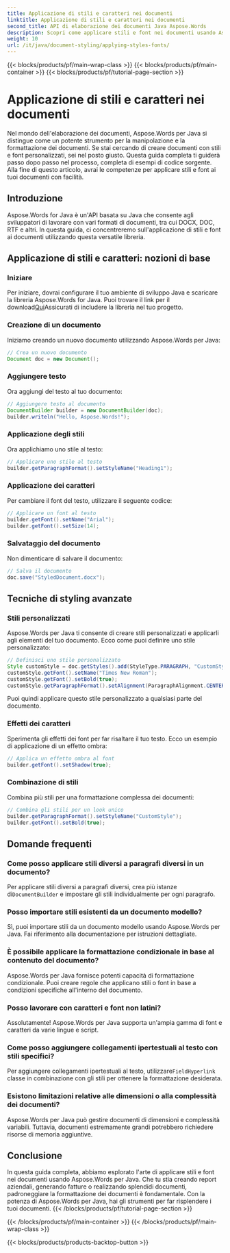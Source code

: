 ```yaml
---
title: Applicazione di stili e caratteri nei documenti
linktitle: Applicazione di stili e caratteri nei documenti
second_title: API di elaborazione dei documenti Java Aspose.Words
description: Scopri come applicare stili e font nei documenti usando Aspose.Words per Java. Guida passo passo con codice sorgente. Sblocca il pieno potenziale della formattazione dei documenti.
weight: 10
url: /it/java/document-styling/applying-styles-fonts/
---
```


{{< blocks/products/pf/main-wrap-class >}}
{{< blocks/products/pf/main-container >}}
{{< blocks/products/pf/tutorial-page-section >}}

# Applicazione di stili e caratteri nei documenti

Nel mondo dell'elaborazione dei documenti, Aspose.Words per Java si distingue come un potente strumento per la manipolazione e la formattazione dei documenti. Se stai cercando di creare documenti con stili e font personalizzati, sei nel posto giusto. Questa guida completa ti guiderà passo dopo passo nel processo, completa di esempi di codice sorgente. Alla fine di questo articolo, avrai le competenze per applicare stili e font ai tuoi documenti con facilità.

## Introduzione

Aspose.Words for Java è un'API basata su Java che consente agli sviluppatori di lavorare con vari formati di documenti, tra cui DOCX, DOC, RTF e altri. In questa guida, ci concentreremo sull'applicazione di stili e font ai documenti utilizzando questa versatile libreria.

## Applicazione di stili e caratteri: nozioni di base

### Iniziare
Per iniziare, dovrai configurare il tuo ambiente di sviluppo Java e scaricare la libreria Aspose.Words for Java. Puoi trovare il link per il download[Qui](https://releases.aspose.com/words/java/)Assicurati di includere la libreria nel tuo progetto.

### Creazione di un documento
Iniziamo creando un nuovo documento utilizzando Aspose.Words per Java:

```java
// Crea un nuovo documento
Document doc = new Document();
```

### Aggiungere testo
Ora aggiungi del testo al tuo documento:

```java
// Aggiungere testo al documento
DocumentBuilder builder = new DocumentBuilder(doc);
builder.writeln("Hello, Aspose.Words!");
```

### Applicazione degli stili
Ora applichiamo uno stile al testo:

```java
// Applicare uno stile al testo
builder.getParagraphFormat().setStyleName("Heading1");
```

### Applicazione dei caratteri
Per cambiare il font del testo, utilizzare il seguente codice:

```java
// Applicare un font al testo
builder.getFont().setName("Arial");
builder.getFont().setSize(14);
```

### Salvataggio del documento
Non dimenticare di salvare il documento:

```java
// Salva il documento
doc.save("StyledDocument.docx");
```

## Tecniche di styling avanzate

### Stili personalizzati
Aspose.Words per Java ti consente di creare stili personalizzati e applicarli agli elementi del tuo documento. Ecco come puoi definire uno stile personalizzato:

```java
// Definisci uno stile personalizzato
Style customStyle = doc.getStyles().add(StyleType.PARAGRAPH, "CustomStyle");
customStyle.getFont().setName("Times New Roman");
customStyle.getFont().setBold(true);
customStyle.getParagraphFormat().setAlignment(ParagraphAlignment.CENTER);
```

Puoi quindi applicare questo stile personalizzato a qualsiasi parte del documento.

### Effetti dei caratteri
Sperimenta gli effetti dei font per far risaltare il tuo testo. Ecco un esempio di applicazione di un effetto ombra:

```java
// Applica un effetto ombra al font
builder.getFont().setShadow(true);
```

### Combinazione di stili
Combina più stili per una formattazione complessa dei documenti:

```java
// Combina gli stili per un look unico
builder.getParagraphFormat().setStyleName("CustomStyle");
builder.getFont().setBold(true);
```

## Domande frequenti

### Come posso applicare stili diversi a paragrafi diversi in un documento?
 Per applicare stili diversi a paragrafi diversi, crea più istanze di`DocumentBuilder` e impostare gli stili individualmente per ogni paragrafo.

### Posso importare stili esistenti da un documento modello?
Sì, puoi importare stili da un documento modello usando Aspose.Words per Java. Fai riferimento alla documentazione per istruzioni dettagliate.

### È possibile applicare la formattazione condizionale in base al contenuto del documento?
Aspose.Words per Java fornisce potenti capacità di formattazione condizionale. Puoi creare regole che applicano stili o font in base a condizioni specifiche all'interno del documento.

### Posso lavorare con caratteri e font non latini?
Assolutamente! Aspose.Words per Java supporta un'ampia gamma di font e caratteri da varie lingue e script.

### Come posso aggiungere collegamenti ipertestuali al testo con stili specifici?
 Per aggiungere collegamenti ipertestuali al testo, utilizzare`FieldHyperlink` classe in combinazione con gli stili per ottenere la formattazione desiderata.

### Esistono limitazioni relative alle dimensioni o alla complessità dei documenti?
Aspose.Words per Java può gestire documenti di dimensioni e complessità variabili. Tuttavia, documenti estremamente grandi potrebbero richiedere risorse di memoria aggiuntive.

## Conclusione

In questa guida completa, abbiamo esplorato l'arte di applicare stili e font nei documenti usando Aspose.Words per Java. Che tu stia creando report aziendali, generando fatture o realizzando splendidi documenti, padroneggiare la formattazione dei documenti è fondamentale. Con la potenza di Aspose.Words per Java, hai gli strumenti per far risplendere i tuoi documenti.
{{< /blocks/products/pf/tutorial-page-section >}}

{{< /blocks/products/pf/main-container >}}
{{< /blocks/products/pf/main-wrap-class >}}

{{< blocks/products/products-backtop-button >}}
